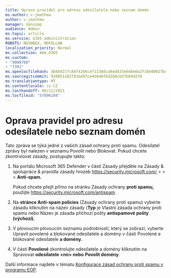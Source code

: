 ```yaml
---
title: Oprava pravidel pro adresu odesílatele nebo seznam domén
ms.author: v-jmathew
author: v-jmathew
manager: dansimp
audience: Admin
ms.topic: article
ms.service: o365-administration
ROBOTS: NOINDEX, NOFOLLOW
localization_priority: Normal
ms.collection: Adm_O365
ms.custom:
- "9000760"
- "7391"
ms.openlocfilehash: db8b921fc84f42b6cef1138dca9ad433e648e0a2f10e80927bd5b0222bfeae3b
ms.sourcegitcommit: 920051182781bd97ce4d4d6fbd268cb37b84d239
ms.translationtype: MT
ms.contentlocale: cs-CZ
ms.lasthandoff: 08/11/2021
ms.locfileid: "57896104"
---
```

# <a name="fix-sender-addressdomain-list-rules"></a>Oprava pravidel pro adresu odesílatele nebo seznam domén

Tato zpráva se týká jedné z vašich zásad ochrany proti spamu. Odesílatel zprávy byl nalezen v seznamu Povolit nebo Blokovat. Pokud chcete zkontrolovat zásady, postupujte takto:

1. Na portálu Microsoft 365 Defender v části Zásady přejděte na Zásady & spolupráce & pravidla zásady hrozeb <https://security.microsoft.com/>  \>  \>  \> **Anti-spam.** 

   Pokud chcete přejít přímo na stránku Zásady ochrany **proti spamu,** použijte <https://security.microsoft.com/antispam> .

2. Na **stránce Anti-spam policies** (Zásady ochrany proti spamu) vyberte  zásadu kliknutím na  název zásady (**Typ** je Vlastní zásada ochrany proti spamu nebo Název je zásada příchozí pošty **antispamové pošty (výchozí).**
3. V plovoucím plovoucím seznamu  podrobností, který se zobrazí, vyberte Upravit povolené a blokované odesílatele a domény v části Povolené a blokované odesílatele **a domény.**
4. V části **Povolené** zkontrolujte odesílatele a domény kliknutím na Spravovat **odesílatele \<nn\> nebo** **Povolit domény**.

Další informace najdete v tématu [Konfigurace zásad ochrany proti spamu v programu EOP](https://docs.microsoft.com/microsoft-365/security/office-365-security/configure-your-spam-filter-policies).
